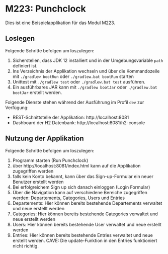 # M223: Punchclock
Dies ist eine Beispielapplikation für das Modul M223.

## Loslegen
Folgende Schritte befolgen um loszulegen:
1. Sicherstellen, dass JDK 12 installiert und in der Umgebungsvariable `path` definiert ist.
1. Ins Verzeichnis der Applikation wechseln und über die Kommandozeile mit `./gradlew bootRun` oder `./gradlew.bat bootRun` starten
1. Unittest mit `./gradlew test` oder `./gradlew.bat test` ausführen.
1. Ein ausführbares JAR kann mit `./gradlew bootJar` oder `./gradlew.bat bootJar` erstellt werden.

Folgende Dienste stehen während der Ausführung im Profil `dev` zur Verfügung:
- REST-Schnittstelle der Applikation: http://localhost:8081
- Dashboard der H2 Datenbank: http://localhost:8081/h2-console

## Nutzung der Applikation
Folgende Schritte befolgen um loszulegen:
1. Programm starten (Run Punchclock)
2. über http://localhost:8081/index.html kann auf die Applikation zugegriffen werden
3. falls kein Konto bekannt, kann über das Sign-up-Formular ein neuer Benutzer erstellt werden
4. Bei erfolgreichem Sign up sich danach einloggen (Login Formular)
5. Über die Navigation kann auf verschiedene Bereiche zugegriffen werden: Departements, Categories, Users und Entries
6. Departements: Hier können bereits bestehende Departements verwaltet und neue erstellt werden
7. Categories: Hier können bereits bestehende Categories verwaltet und neue erstellt werden
8. Users: Hier können bereits bestehende User verwaltet und neue erstellt werden
9. Entries: Hier können bereits bestehende Entries verwaltet und neue erstellt werden.
CAVE: Die update-Funktion in den Entries funktioniert nicht richtig.

